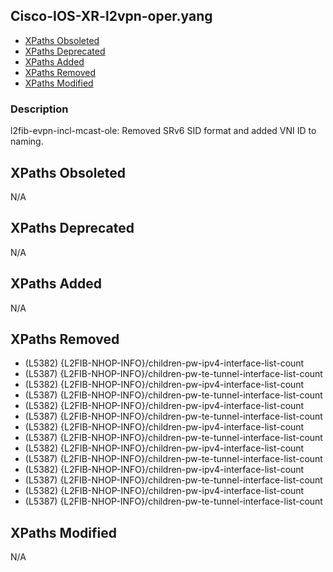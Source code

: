 ## Cisco-IOS-XR-l2vpn-oper.yang

- [XPaths Obsoleted](#xpaths-obsoleted)
- [XPaths Deprecated](#xpaths-deprecated)
- [XPaths Added](#xpaths-added)
- [XPaths Removed](#xpaths-removed)
- [XPaths Modified](#xpaths-modified)

### Description

l2fib-evpn-incl-mcast-ole: Removed SRv6 SID format and added VNI ID to naming.

## XPaths Obsoleted

N/A

## XPaths Deprecated

N/A

## XPaths Added

N/A

## XPaths Removed

- (L5382)	{L2FIB-NHOP-INFO}/children-pw-ipv4-interface-list-count
- (L5387)	{L2FIB-NHOP-INFO}/children-pw-te-tunnel-interface-list-count
- (L5382)	{L2FIB-NHOP-INFO}/children-pw-ipv4-interface-list-count
- (L5387)	{L2FIB-NHOP-INFO}/children-pw-te-tunnel-interface-list-count
- (L5382)	{L2FIB-NHOP-INFO}/children-pw-ipv4-interface-list-count
- (L5387)	{L2FIB-NHOP-INFO}/children-pw-te-tunnel-interface-list-count
- (L5382)	{L2FIB-NHOP-INFO}/children-pw-ipv4-interface-list-count
- (L5387)	{L2FIB-NHOP-INFO}/children-pw-te-tunnel-interface-list-count
- (L5382)	{L2FIB-NHOP-INFO}/children-pw-ipv4-interface-list-count
- (L5387)	{L2FIB-NHOP-INFO}/children-pw-te-tunnel-interface-list-count
- (L5382)	{L2FIB-NHOP-INFO}/children-pw-ipv4-interface-list-count
- (L5387)	{L2FIB-NHOP-INFO}/children-pw-te-tunnel-interface-list-count
- (L5382)	{L2FIB-NHOP-INFO}/children-pw-ipv4-interface-list-count
- (L5387)	{L2FIB-NHOP-INFO}/children-pw-te-tunnel-interface-list-count

## XPaths Modified

N/A

